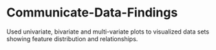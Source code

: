 # Communicate-Data-Findings
Used univariate, bivariate and multi-variate plots to visualized data sets showing feature distribution and relationships.
